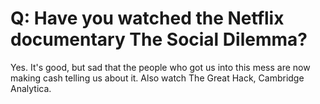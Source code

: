 # Q: Have you watched the Netflix documentary The Social Dilemma?

Yes. It's good, but sad that the people who got us into this mess are
now making cash telling us about it. Also watch The Great Hack, Cambridge Analytica.

